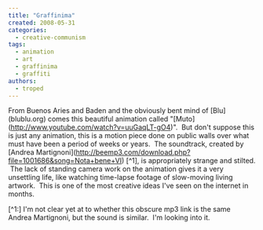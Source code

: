 ```yaml
---
title: "Graffinima"
created: 2008-05-31
categories: 
  - creative-communism
tags: 
  - animation
  - art
  - graffinima
  - graffiti
authors: 
  - troped
---
```


From Buenos Aries and Baden and the obviously bent mind of \[Blu\](blublu.org) comes this beautiful animation called "\[Muto\](http://www.youtube.com/watch?v=uuGaqLT-gO4)".  But don't suppose this is just any animation, this is a motion piece done on public walls over what must have been a period of weeks or years.  The soundtrack, created by \[Andrea Martignoni\](http://beemp3.com/download.php?file=1001686&song=Nota+bene+VI) \[^1\], is appropriately strange and stilted.  The lack of standing camera work on the animation gives it a very unsettling life, like watching time-lapse footage of slow-moving living artwork.  This is one of the most creative ideas I've seen on the internet in months.

\[^1:\] I'm not clear yet at to whether this obscure mp3 link is the same Andrea Martignoni, but the sound is similar.  I'm looking into it.
